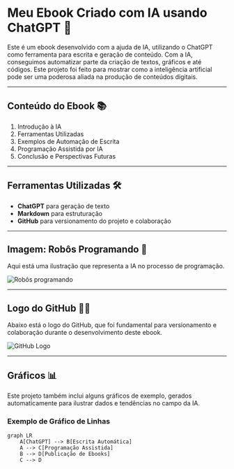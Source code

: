 # Meu Ebook Criado com IA usando ChatGPT 🤖

Este é um ebook desenvolvido com a ajuda de IA, utilizando o ChatGPT como ferramenta para escrita e geração de conteúdo. Com a IA, conseguimos automatizar parte da criação de textos, gráficos e até códigos. Este projeto foi feito para mostrar como a inteligência artificial pode ser uma poderosa aliada na produção de conteúdos digitais.

---

## Conteúdo do Ebook 📚
1. Introdução à IA
2. Ferramentas Utilizadas
3. Exemplos de Automação de Escrita
4. Programação Assistida por IA
5. Conclusão e Perspectivas Futuras

---

## Ferramentas Utilizadas 🛠️
- **ChatGPT** para geração de texto
- **Markdown** para estruturação
- **GitHub** para versionamento do projeto e colaboração

---

## Imagem: Robôs Programando 🤖
Aqui está uma ilustração que representa a IA no processo de programação.

![Robôs programando](https://path-to-your-robot-programming-image.png)

---

## Logo do GitHub 🐱‍💻
Abaixo está o logo do GitHub, que foi fundamental para versionamento e colaboração durante o desenvolvimento deste ebook.

![GitHub Logo](https://github.githubassets.com/images/modules/logos_page/GitHub-Mark.png)

---

## Gráficos 📊
Este projeto também inclui alguns gráficos de exemplo, gerados automaticamente para ilustrar dados e tendências no campo da IA.

### Exemplo de Gráfico de Linhas
```mermaid
graph LR
    A[ChatGPT] --> B[Escrita Automática]
    A --> C[Programação Assistida]
    B --> D[Publicação de Ebooks]
    C --> D



